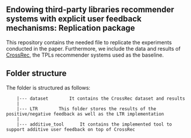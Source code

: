 
##  Endowing third-party libraries recommender systems with explicit user feedback mechanisms: Replication package

This repository contains the needed file to replicate the experiments conducted in the paper. Furthermore, we include the data and results of [CrossRec](https://github.com/crossminer/CrossRec), the TPLs recommender systems used as the baseline. 



## Folder structure 

The folder is structured as follows:
```
 	|--- dataset		It contains the CrossRec dataset and results						
	|
	|--- LTR 		This folder stores the results of the positive/negative feedback as well as the LTR implementation
	|					
	|--- additive_tool   	It contains the implemented tool to support additive user feedback on top of CrossRec
```
